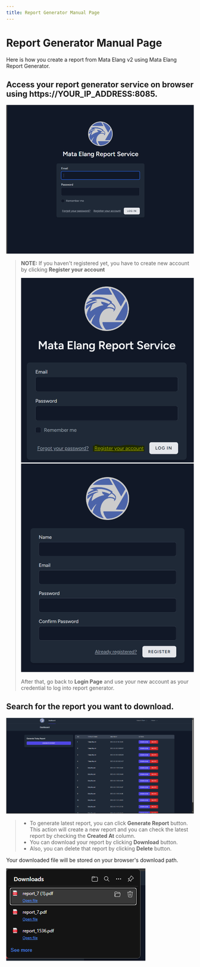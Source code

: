```yaml
---
title: Report Generator Manual Page
---
```

# Report Generator Manual Page

Here is how you create a report from Mata Elang v2 using Mata Elang Report Generator.

## Access your report generator service on browser using https://YOUR_IP_ADDRESS:8085.

![image-20](../static/uploads/5428d2e4896102001a2a50cb71d725ad/image-20.png)

>**NOTE:** If you haven't registered yet, you have to create new account by clicking **Register your account**
>
>![image](../static/uploads/49e566fc10fdc37ad7bea2ed2a46a88f/image.png)
>![image](../static/uploads/cd10e3b30a07172d0857125de366a939/image.png)
>
>After that, go back to **Login Page** and use your new account as your credential to log into report generator.

## Search for the report you want to download.

![image-21](../static/uploads/4accafdcc6653cc06fc40a7a59a411d5/image-21.png)

>- To generate latest report, you can click **Generate Report** button. This action will create a new report and you can check the latest report by checking the **Created At** column.
>- You can download your report by clicking **Download** button.
>- Also, you can delete that report by clicking **Delete** button.

Your downloaded file will be stored on your browser's download path.

![image-22](../static/uploads/1acbd1921b007274b4f8f01d7f57f94f/image-22.png)
